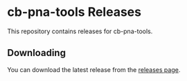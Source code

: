 # cb-pna-tools Releases

This repository contains releases for cb-pna-tools.

## Downloading

You can download the latest release from the [releases page](releases).
